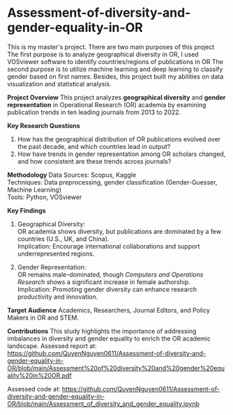 # Assessment-of-diversity-and-gender-equality-in-OR
This is my master's project.
There are two main purposes of this project
The first purpose is to analyze geographical diversity in OR, I used VOSviewer software to identify countries/regions of publications in OR
The second purpose is to utilize machine learning and deep learning to classify gender based on first names. 
Besides, this project built my abilities on data visualization and statistical analysis. 

**Project Overview**
This project analyzes **geographical diversity** and **gender representation** in Operational Research (OR) academia by examining publication trends in ten leading journals from 2013 to 2022.

**Key Research Questions**
1. How has the geographical distribution of OR publications evolved over the past decade, and which countries lead in output?  
2. How have trends in gender representation among OR scholars changed, and how consistent are these trends across journals?

**Methodology**
Data Sources: Scopus, Kaggle  
Techniques: Data preprocessing, gender classification (Gender-Guesser, Machine Learning)  
Tools: Python, VOSviewer

**Key Findings**
1. Geographical Diversity:  
   OR academia shows diversity, but publications are dominated by a few countries (U.S., UK, and China).  
  Implication: Encourage international collaborations and support underrepresented regions.  

2. Gender Representation:  
OR remains male-dominated, though *Computers and Operations Research* shows a significant increase in female authorship.  
Implication: Promoting gender diversity can enhance research productivity and innovation.

**Target Audience**
Academics, Researchers, Journal Editors, and Policy Makers in OR and STEM.

**Contributions**
This study highlights the importance of addressing imbalances in diversity and gender equality to enrich the OR academic landscape.
Assessed report at: https://github.com/QuyenNguyen0611/Assessment-of-diversity-and-gender-equality-in-OR/blob/main/Assessment%20of%20diversity%20and%20gender%20equality%20in%20OR.pdf

Assessed code at: https://github.com/QuyenNguyen0611/Assessment-of-diversity-and-gender-equality-in-OR/blob/main/Assessment_of_diversity_and_gender_equality.ipynb

